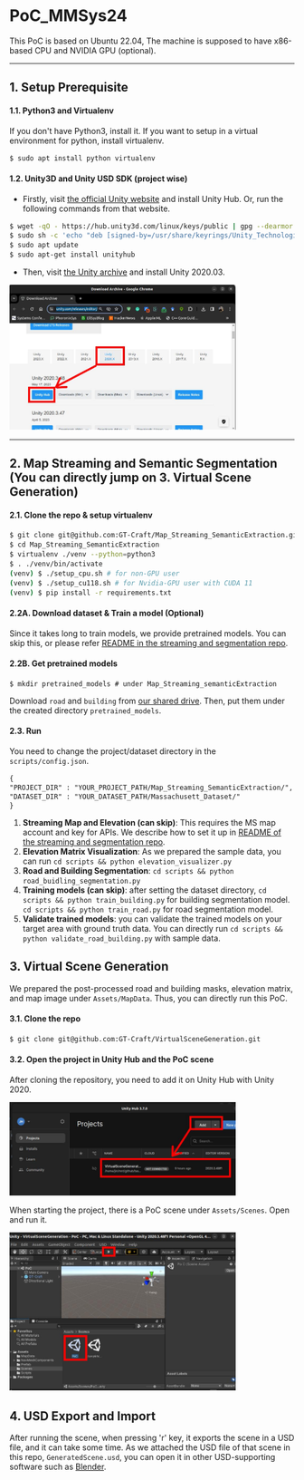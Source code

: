 # PoC_MMSys24

This PoC is based on Ubuntu 22.04, The machine is supposed to have x86-based CPU and NVIDIA GPU (optional).

------------------------------------------------------------------------------------------------------------
## 1. Setup Prerequisite
#### 1.1. Python3 and Virtualenv
If you don't have Python3, install it. If you want to setup in a virtual environment for python, install virtualenv.
```bash
$ sudo apt install python virtualenv
```
#### 1.2. Unity3D and Unity USD SDK (project wise)
- Firstly, visit [the official Unity website](https://docs.unity3d.com/hub/manual/InstallHub.html#install-hub-linux) and install Unity Hub. Or, run the following commands from that website.
```bash
$ wget -qO - https://hub.unity3d.com/linux/keys/public | gpg --dearmor | sudo tee /usr/share/keyrings/Unity_Technologies_ApS.gpg > /dev/null
$ sudo sh -c 'echo "deb [signed-by=/usr/share/keyrings/Unity_Technologies_ApS.gpg] https://hub.unity3d.com/linux/repos/deb stable main" > /etc/apt/sources.list.d/unityhub.list'
$ sudo apt update
$ sudo apt-get install unityhub
```
- Then, visit [the Unity archive](https://unity.com/releases/editor/archive) and install Unity 2020.03.

<img src="https://github.com/GT-Craft/PoC_MMSys24/blob/main/Figure/unity.jpg" style="width:400px">

------------------------------------------------------------------------------------------------------------

## 2. Map Streaming and Semantic Segmentation (You can directly jump on 3. Virtual Scene Generation)
#### 2.1. Clone the repo & setup virtualenv
```bash
$ git clone git@github.com:GT-Craft/Map_Streaming_SemanticExtraction.git
$ cd Map_Streaming_SemanticExtraction
$ virtualenv ./venv --python=python3
$ . ./venv/bin/activate
(venv) $ ./setup_cpu.sh # for non-GPU user
(venv) $ ./setup_cu118.sh # for Nvidia-GPU user with CUDA 11
(venv) $ pip install -r requirements.txt
```
#### 2.2A. Download dataset & Train a model (Optional)
Since it takes long to train models, we provide pretrained models. You can skip this, or please refer [README in the streaming and segmentation repo](https://github.com/GT-Craft/Map_Streaming_SemanticExtraction).

#### 2.2B. Get pretrained models
```
$ mkdir pretrained_models # under Map_Streaming_semanticExtraction
```

Download `road` and `building` from [our shared drive](https://gtvault-my.sharepoint.com/:f:/g/personal/jheo33_gatech_edu/Ei14o8j-lTpIvsZNtQegs6cBPfoK2uv9Zltnxiy4SgIL9A?e=ks9jNj).
Then, put them under the created directory `pretrained_models`.

#### 2.3. Run
You need to change the project/dataset directory in the `scripts/config.json`.
```
{
"PROJECT_DIR" : "YOUR_PROJECT_PATH/Map_Streaming_SemanticExtraction/",
"DATASET_DIR" : "YOUR_DATASET_PATH/Massachusett_Dataset/"
}
```

1. **Streaming Map and Elevation (can skip)**: This requires the MS map account and key for APIs. We describe how to set it up in [README of the streaming and segmentation repo](https://github.com/GT-Craft/Map_Streaming_SemanticExtraction).
2. **Elevation Matrix Visualization**: As we prepared the sample data, you can run `cd scripts && python elevation_visualizer.py`
3. **Road and Building Segmentation**: `cd scripts && python road_buidling_segmentation.py`
4. **Training models (can skip)**: after setting the dataset directory, `cd scripts && python train_building.py` for building segmentation model. `cd scripts && python train_road.py` for road segmentation model.
5. **Validate trained models**: you can validate the trained models on your target area with ground truth data. You can directly run `cd scripts && python validate_road_building.py` with sample data.

## 3. Virtual Scene Generation
We prepared the post-processed road and building masks, elevation matrix, and map image under `Assets/MapData`. Thus, you can directly run this PoC.

#### 3.1. Clone the repo
```bash
$ git clone git@github.com:GT-Craft/VirtualSceneGeneration.git
```

#### 3.2. Open the project in Unity Hub and the PoC scene
After cloning the repository, you need to add it on Unity Hub with Unity 2020.

<img src="https://github.com/GT-Craft/PoC_MMSys24/blob/main/Figure/importproject.jpg" style="width:400px">

When starting the project, there is a PoC scene under `Assets/Scenes`. Open and run it.

<img src="https://github.com/GT-Craft/PoC_MMSys24/blob/main/Figure/runscene.jpg" style="width:400px">

## 4. USD Export and Import
After running the scene, when pressing 'r' key, it exports the scene in a USD file, and it can take some time.
As we attached the USD file of that scene in this repo, `GeneratedScene.usd`, you can open it in other USD-supporting software such as [Blender](https://www.blender.org/).